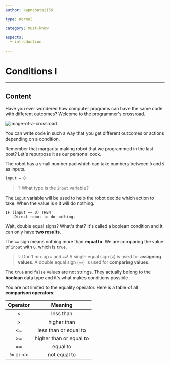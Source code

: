 ```yaml
---
author: kapnobatai136

type: normal

category: must-know

aspects:
  - introduction

---
```


# Conditions I

---
## Content

Have you ever wondered how computer programs can have the same code with different outcomes? Welcome to the programmer's crossroad.

![image-of-a-crossroad](#)

You can write code in such a way that you get different outcomes or actions depending on a condition.

Remember that margarita making robot that we programmed in the last post? Let's repurpose it as our personal cook.

The robot has a small number pad which can take numbers between `0` and `9` as inputs.

```plain-text
input = 0
```

> ❔ What type is the `input` variable?

The `input` variable will be used to help the robot decide which action to take. When the value is `0` it will do nothing.

```
IF (input == 0) THEN
    Direct robot to do nothing.
```

Wait, double equal signs? What's that? It's called a boolean condition and it can only have **two results**.

The `==` sign means nothing more than **equal to**. We are comparing the value of `input` with `0`, which is `true`.

> 💡 Don't mix up `=` and `==`! A single equal sign (`=`) is used for **assigning values**. A double equal sign (`==`) is used for **comparing values**.

The `true` and `false` values are not strings. They actually belong to the **boolean** data type and it's what makes conditions possible. 

You are not limited to the equality operator. Here is a table of all **comparison operators**:

| Operator |         Meaning         |
|:--------:|:-----------------------:|
|     <    |        less than        |
|     >    |       higher than       |
|    <=    |  less than or equal to  |
|    >=    | higher than or equal to |
|    ==    |         equal to        |
| != or <> |       not equal to      |
